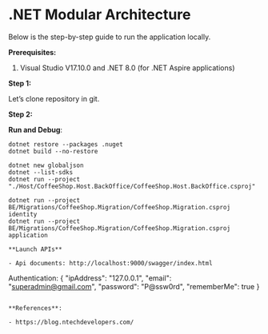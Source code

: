 # .NET Modular Architecture

Below is the step-by-step guide to run the application locally.

**Prerequisites:**

1. Visual Studio V17.10.0 and .NET 8.0 (for .NET Aspire applications)

**Step 1:**

Let’s clone repository in git.

**Step 2:**


**Run and Debug**:

```
dotnet restore --packages .nuget
dotnet build --no-restore

dotnet new globaljson
dotnet --list-sdks
dotnet run --project "./Host/CoffeeShop.Host.BackOffice/CoffeeShop.Host.BackOffice.csproj"

dotnet run --project BE/Migrations/CoffeeShop.Migration/CoffeeShop.Migration.csproj identity
dotnet run --project BE/Migrations/CoffeeShop.Migration/CoffeeShop.Migration.csproj application

**Launch APIs**

- Api documents: http://localhost:9000/swagger/index.html

```
Authentication:
{
  "ipAddress": "127.0.0.1",
  "email": "superadmin@gmail.com",
  "password": "P@ssw0rd",
  "rememberMe": true
}
```

**References**:

- https://blog.ntechdevelopers.com/
